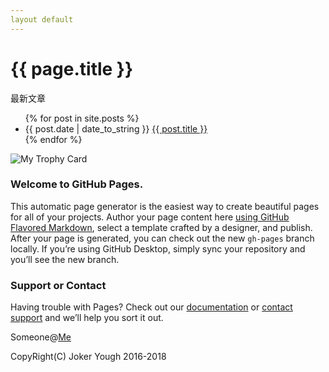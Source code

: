 ```yaml
---
layout default
---
```


<h1>{{ page.title }}</h1>
<p>最新文章</p>
<ul>
    {% for post in site.posts %}
    <li>{{ post.date | date_to_string }} <a href="{{ site.baseurl }}{{ post.url }}">{{ post.title }}</a></li>
    {% endfor %}
</ul>

![My Trophy Card](http://psnine.com/card/pw__1316)

### Welcome to GitHub Pages.

This automatic page generator is the easiest way to create beautiful pages for all of your projects. Author your page content here [using GitHub Flavored Markdown](https://guides.github.com/features/mastering-markdown/), select a template crafted by a designer, and publish. After your page is generated, you can check out the new `gh-pages` branch locally. If you’re using GitHub Desktop, simply sync your repository and you’ll see the new branch.

### Support or Contact

Having trouble with Pages? Check out our [documentation](https://help.github.com/pages) or [contact support](https://github.com/contact) and we’ll help you sort it out.

Someone@[Me](https://github.com/pw1316)

CopyRight(C) Joker Yough 2016-2018

